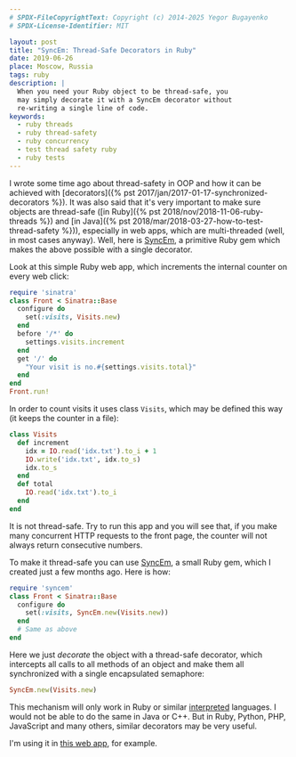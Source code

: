 ```yaml
---
# SPDX-FileCopyrightText: Copyright (c) 2014-2025 Yegor Bugayenko
# SPDX-License-Identifier: MIT

layout: post
title: "SyncEm: Thread-Safe Decorators in Ruby"
date: 2019-06-26
place: Moscow, Russia
tags: ruby
description: |
  When you need your Ruby object to be thread-safe, you
  may simply decorate it with a SyncEm decorator without
  re-writing a single line of code.
keywords:
  - ruby threads
  - ruby thread-safety
  - ruby concurrency
  - test thread safety ruby
  - ruby tests
---
```


I wrote some time ago about thread-safety in OOP and how it can
be achieved with [decorators]({% pst 2017/jan/2017-01-17-synchronized-decorators %}).
It was also said that it's very important to make sure objects are thread-safe
([in Ruby]({% pst 2018/nov/2018-11-06-ruby-threads %}) and
[in Java]({% pst 2018/mar/2018-03-27-how-to-test-thread-safety %})),
especially in web apps, which are multi-threaded (well, in most
cases anyway). Well, here is [SyncEm](https://github.com/yegor256/syncem),
a primitive Ruby gem which makes the above possible with a single decorator.

<!--more-->

Look at this simple Ruby web app, which increments the internal counter
on every web click:

```ruby
require 'sinatra'
class Front < Sinatra::Base
  configure do
    set(:visits, Visits.new)
  end
  before '/*' do
    settings.visits.increment
  end
  get '/' do
    "Your visit is no.#{settings.visits.total}"
  end
end
Front.run!
```

In order to count visits it uses class `Visits`, which may be
defined this way (it keeps the counter in a file):

```ruby
class Visits
  def increment
    idx = IO.read('idx.txt').to_i + 1
    IO.write('idx.txt', idx.to_s)
    idx.to_s
  end
  def total
    IO.read('idx.txt').to_i
  end
end
```

It is not thread-safe. Try to run this app and you will see that,
if you make many concurrent HTTP requests to the front page,
the counter will not always return consecutive numbers.

To make it thread-safe you can use [SyncEm](https://github.com/yegor256/syncem),
a small Ruby gem, which I created just a few months ago. Here is how:

```ruby
require 'syncem'
class Front < Sinatra::Base
  configure do
    set(:visits, SyncEm.new(Visits.new))
  end
  # Same as above
end
```

Here we just _decorate_ the object with a thread-safe decorator, which
intercepts all calls to all methods of an object and make them all
synchronized with a single encapsulated semaphore:

```ruby
SyncEm.new(Visits.new)
```

This mechanism will only work in Ruby or similar
[interpreted](https://en.wikipedia.org/wiki/Interpreted_language) languages.
I would not be able to do the same in Java or C++. But in Ruby, Python,
PHP, JavaScript and many others, similar decorators may be very useful.

I'm using it in [this web app](https://github.com/zold-io/wts.zold.io), for example.
